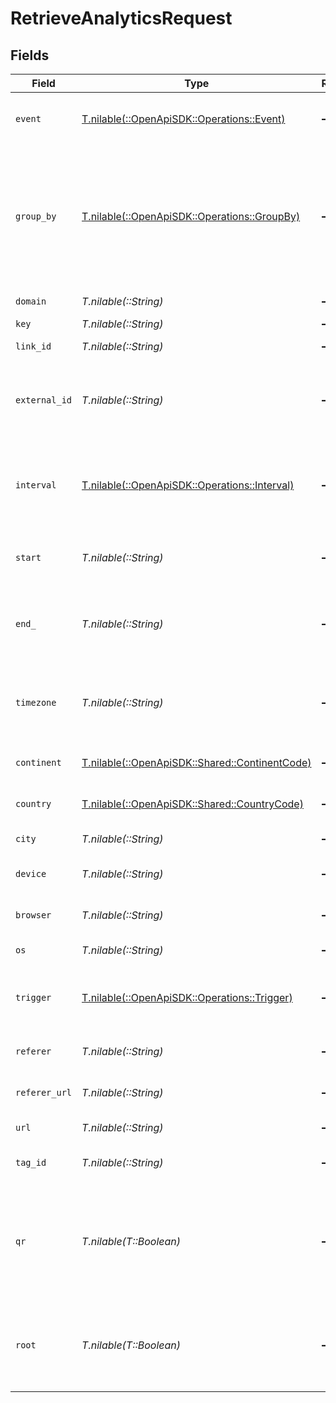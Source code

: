 # RetrieveAnalyticsRequest


## Fields

| Field                                                                                                                                                                                    | Type                                                                                                                                                                                     | Required                                                                                                                                                                                 | Description                                                                                                                                                                              | Example                                                                                                                                                                                  |
| ---------------------------------------------------------------------------------------------------------------------------------------------------------------------------------------- | ---------------------------------------------------------------------------------------------------------------------------------------------------------------------------------------- | ---------------------------------------------------------------------------------------------------------------------------------------------------------------------------------------- | ---------------------------------------------------------------------------------------------------------------------------------------------------------------------------------------- | ---------------------------------------------------------------------------------------------------------------------------------------------------------------------------------------- |
| `event`                                                                                                                                                                                  | [T.nilable(::OpenApiSDK::Operations::Event)](../../models/operations/event.md)                                                                                                           | :heavy_minus_sign:                                                                                                                                                                       | The type of event to retrieve analytics for. Defaults to `clicks`.                                                                                                                       |                                                                                                                                                                                          |
| `group_by`                                                                                                                                                                               | [T.nilable(::OpenApiSDK::Operations::GroupBy)](../../models/operations/groupby.md)                                                                                                       | :heavy_minus_sign:                                                                                                                                                                       | The parameter to group the analytics data points by. Defaults to `count` if undefined. Note that `trigger` is deprecated (use `triggers` instead), but kept for backwards compatibility. |                                                                                                                                                                                          |
| `domain`                                                                                                                                                                                 | *T.nilable(::String)*                                                                                                                                                                    | :heavy_minus_sign:                                                                                                                                                                       | The domain to filter analytics for.                                                                                                                                                      |                                                                                                                                                                                          |
| `key`                                                                                                                                                                                    | *T.nilable(::String)*                                                                                                                                                                    | :heavy_minus_sign:                                                                                                                                                                       | The short link slug.                                                                                                                                                                     |                                                                                                                                                                                          |
| `link_id`                                                                                                                                                                                | *T.nilable(::String)*                                                                                                                                                                    | :heavy_minus_sign:                                                                                                                                                                       | The unique ID of the short link on Dub.                                                                                                                                                  |                                                                                                                                                                                          |
| `external_id`                                                                                                                                                                            | *T.nilable(::String)*                                                                                                                                                                    | :heavy_minus_sign:                                                                                                                                                                       | This is the ID of the link in the your database. Must be prefixed with 'ext_' when passed as a query parameter.                                                                          |                                                                                                                                                                                          |
| `interval`                                                                                                                                                                               | [T.nilable(::OpenApiSDK::Operations::Interval)](../../models/operations/interval.md)                                                                                                     | :heavy_minus_sign:                                                                                                                                                                       | The interval to retrieve analytics for. Takes precedence over start and end. If undefined, defaults to 24h.                                                                              |                                                                                                                                                                                          |
| `start`                                                                                                                                                                                  | *T.nilable(::String)*                                                                                                                                                                    | :heavy_minus_sign:                                                                                                                                                                       | The start date and time when to retrieve analytics from.                                                                                                                                 |                                                                                                                                                                                          |
| `end_`                                                                                                                                                                                   | *T.nilable(::String)*                                                                                                                                                                    | :heavy_minus_sign:                                                                                                                                                                       | The end date and time when to retrieve analytics from. If not provided, defaults to the current date.                                                                                    |                                                                                                                                                                                          |
| `timezone`                                                                                                                                                                               | *T.nilable(::String)*                                                                                                                                                                    | :heavy_minus_sign:                                                                                                                                                                       | The IANA time zone code for aligning timeseries granularity (e.g. America/New_York). Defaults to UTC.                                                                                    | America/New_York                                                                                                                                                                         |
| `continent`                                                                                                                                                                              | [T.nilable(::OpenApiSDK::Shared::ContinentCode)](../../models/shared/continentcode.md)                                                                                                   | :heavy_minus_sign:                                                                                                                                                                       | The continent to retrieve analytics for.                                                                                                                                                 |                                                                                                                                                                                          |
| `country`                                                                                                                                                                                | [T.nilable(::OpenApiSDK::Shared::CountryCode)](../../models/shared/countrycode.md)                                                                                                       | :heavy_minus_sign:                                                                                                                                                                       | The country to retrieve analytics for.                                                                                                                                                   |                                                                                                                                                                                          |
| `city`                                                                                                                                                                                   | *T.nilable(::String)*                                                                                                                                                                    | :heavy_minus_sign:                                                                                                                                                                       | The city to retrieve analytics for.                                                                                                                                                      | New York                                                                                                                                                                                 |
| `device`                                                                                                                                                                                 | *T.nilable(::String)*                                                                                                                                                                    | :heavy_minus_sign:                                                                                                                                                                       | The device to retrieve analytics for.                                                                                                                                                    | Desktop                                                                                                                                                                                  |
| `browser`                                                                                                                                                                                | *T.nilable(::String)*                                                                                                                                                                    | :heavy_minus_sign:                                                                                                                                                                       | The browser to retrieve analytics for.                                                                                                                                                   | Chrome                                                                                                                                                                                   |
| `os`                                                                                                                                                                                     | *T.nilable(::String)*                                                                                                                                                                    | :heavy_minus_sign:                                                                                                                                                                       | The OS to retrieve analytics for.                                                                                                                                                        | Windows                                                                                                                                                                                  |
| `trigger`                                                                                                                                                                                | [T.nilable(::OpenApiSDK::Operations::Trigger)](../../models/operations/trigger.md)                                                                                                       | :heavy_minus_sign:                                                                                                                                                                       | The trigger to retrieve analytics for. If undefined, return both QR and link clicks.                                                                                                     |                                                                                                                                                                                          |
| `referer`                                                                                                                                                                                | *T.nilable(::String)*                                                                                                                                                                    | :heavy_minus_sign:                                                                                                                                                                       | The referer to retrieve analytics for.                                                                                                                                                   | google.com                                                                                                                                                                               |
| `referer_url`                                                                                                                                                                            | *T.nilable(::String)*                                                                                                                                                                    | :heavy_minus_sign:                                                                                                                                                                       | The full referer URL to retrieve analytics for.                                                                                                                                          | https://dub.co/blog                                                                                                                                                                      |
| `url`                                                                                                                                                                                    | *T.nilable(::String)*                                                                                                                                                                    | :heavy_minus_sign:                                                                                                                                                                       | The URL to retrieve analytics for.                                                                                                                                                       |                                                                                                                                                                                          |
| `tag_id`                                                                                                                                                                                 | *T.nilable(::String)*                                                                                                                                                                    | :heavy_minus_sign:                                                                                                                                                                       | The tag ID to retrieve analytics for.                                                                                                                                                    |                                                                                                                                                                                          |
| `qr`                                                                                                                                                                                     | *T.nilable(T::Boolean)*                                                                                                                                                                  | :heavy_minus_sign:                                                                                                                                                                       | Deprecated. Use the `trigger` field instead. Filter for QR code scans. If true, filter for QR codes only. If false, filter for links only. If undefined, return both.                    |                                                                                                                                                                                          |
| `root`                                                                                                                                                                                   | *T.nilable(T::Boolean)*                                                                                                                                                                  | :heavy_minus_sign:                                                                                                                                                                       | Filter for root domains. If true, filter for domains only. If false, filter for links only. If undefined, return both.                                                                   |                                                                                                                                                                                          |
